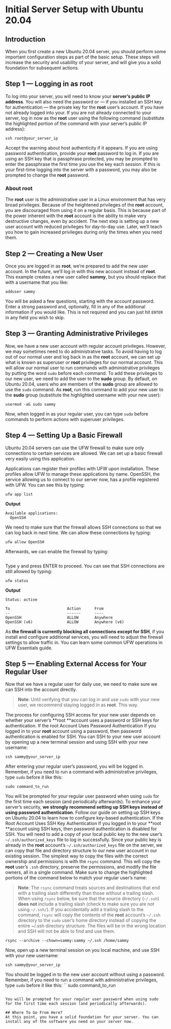 # Initial Server Setup with Ubuntu 20.04

## Introduction
When you first create a new Ubuntu 20.04 server, you should perform some important configuration steps as part of the basic setup. These steps will increase the security and usability of your server, and will give you a solid foundation for subsequent actions.
## Step 1 — Logging in as root
To log into your server, you will need to know your **server’s public IP address**. You will also need the password or — if you installed an SSH key for authentication — the private key for the **root** user’s account. If you have not already logged into your.
If you are not already connected to your server, log in now as the **root** user using the following command (substitute the highlighted portion of the command with your server’s public IP address):
```
ssh root@your_server_ip
```


Accept the warning about host authenticity if it appears. If you are using password authentication, provide your **root** password to log in. If you are using an SSH key that is passphrase protected, you may be prompted to enter the passphrase the first time you use the key each session. If this is your first-time logging into the server with a password, you may also be prompted to change the **root** password.
### About root
The **root** user is the administrative user in a Linux environment that has very broad privileges. Because of the heightened privileges of the **root** account, you are discouraged from using it on a regular basis. This is because part of the power inherent with the **root** account is the ability to make very destructive changes, even by accident.
The next step is setting up a new user account with reduced privileges for day-to-day use. Later, we’ll teach you how to gain increased privileges during only the times when you need them.
## Step 2 — Creating a New User
Once you are logged in as **root**, we’re prepared to add the new user account. In the future, we’ll log in with this new account instead of **root**.
This example creates a new user called **sammy**, but you should replace that with a username that you like:
```
adduser sammy
```
You will be asked a few questions, starting with the account password.
Enter a strong password and, optionally, fill in any of the additional information if you would like. This is not required and you can just hit `ENTER `in any field you wish to skip.
## Step 3 — Granting Administrative Privileges
Now, we have a new user account with regular account privileges. However, we may sometimes need to do administrative tasks.
To avoid having to log out of our normal user and log back in as the **root** account, we can set up what is known as superuser or **root** privileges for our normal account. This will allow our normal user to run commands with administrative privileges by putting the word `sudo` before each command.
To add these privileges to our new user, we need to add the user to the **sudo** group. By default, on Ubuntu 20.04, users who are members of the **sudo** group are allowed to use the `sudo` command.
As **root**, run this command to add your new user to the **sudo** group (substitute the highlighted username with your new user):
```
usermod -aG sudo sammy
```
Now, when logged in as your regular user, you can type `sudo` before commands to perform actions with superuser privileges.
## Step 4 — Setting Up a Basic Firewall
Ubuntu 20.04 servers can use the UFW firewall to make sure only connections to certain services are allowed. We can set up a basic firewall very easily using this application.

Applications can register their profiles with UFW upon installation. These profiles allow UFW to manage these applications by name. OpenSSH, the service allowing us to connect to our server now, has a profile registered with UFW.
You can see this by typing:
```
ufw app list
```
**Output**
```
Available applications:
  OpenSSH
```
We need to make sure that the firewall allows SSH connections so that we can log back in next time. We can allow these connections by typing:
```
ufw allow OpenSSH
```
Afterwards, we can enable the firewall by typing:
```ufw enable
```

Type y and press ENTER to proceed. You can see that SSH connections are still allowed by typing:
```
ufw status
```
**Output**
```
Status: active

To                         Action      From
--                         ------      ----
OpenSSH                    ALLOW       Anywhere
OpenSSH (v6)               ALLOW       Anywhere (v6)
```
As **the firewall is currently blocking all connections except for SSH**, if you install and configure additional services, you will need to adjust the firewall settings to allow traffic in. You can learn some common UFW operations in UFW Essentials guide.
## Step 5 — Enabling External Access for Your Regular User
Now that we have a regular user for daily use, we need to make sure we can SSH into the account directly.
> **Note**: Until verifying that you can log in and use `sudo` with your new user, we recommend staying logged in as **root**. This way.

The process for configuring SSH access for your new user depends on whether your server’s **root **account uses a password or SSH keys for authentication.
If the root Account Uses Password Authentication
If you logged in to your **root** account using a password, then password authentication is enabled for SSH. You can SSH to your new user account by opening up a new terminal session and using SSH with your new username:
```
ssh sammy@your_server_ip
```
After entering your regular user’s password, you will be logged in. Remember, if you need to run a command with administrative privileges, type `sudo` before it like this:
```
sudo command_to_run
```
You will be prompted for your regular user password when using `sudo` for the first time each session (and periodically afterwards).
To enhance your server’s security, **we strongly recommend setting up SSH keys instead of using password authentication**. Follow our guide on setting up SSH keys on Ubuntu 20.04 to learn how to configure key-based authentication.
If the Root Account Uses SSH Key Authentication
If you logged in to your **root **account using SSH keys, then password authentication is disabled for SSH. You will need to add a copy of your local public key to the new user’s `~/.ssh/authorized_keys` file to log in successfully.
Since your public key is already in the **root** account’s `~/.ssh/authorized_keys` file on the server, we can copy that file and directory structure to our new user account in our existing session.
The simplest way to copy the files with the correct ownership and permissions is with the `rsync` command. This will copy the **root** user’s `.ssh` directory, preserve the permissions, and modify the file owners, all in a single command. Make sure to change the highlighted portions of the command below to match your regular user’s name:
>  **Note**: The `rsync` command treats sources and destinations that end with a trailing slash differently than those without a trailing slash. When using `rsync` below, be sure that the source directory (`~/.ssh`) **does not** include a trailing slash (check to make sure you are not using `~/.ssh/`).
> If you accidentally add a trailing slash to the command, `rsync` will copy the contents of the **root** account’s `~/.ssh` directory to the `sudo` user’s home directory instead of copying the entire ~/.ssh directory structure. The files will be in the wrong location and SSH will not be able to find and use them.
```
rsync --archive --chown=sammy:sammy ~/.ssh /home/sammy
```
Now, open up a new terminal session on you local machine, and use SSH with your new username:
```
ssh sammy@your_server_ip
```
You should be logged in to the new user account without using a password. Remember, if you need to run a command with administrative privileges, type `sudo` before it like this:
``
sudo command_to_run
```

You will be prompted for your regular user password when using sudo for the first time each session (and periodically afterwards).

## Where To Go From Here?
At this point, you have a solid foundation for your server. You can install any of the software you need on your server now.

